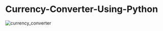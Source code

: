 # Currency-Converter-Using-Python
![currency_converter](https://drive.google.com/uc?export=view&id=1EzKMaSaF6qje469k0jPlNkmm0k0eF4Eq)
